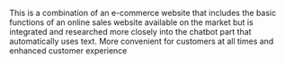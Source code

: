 This is a combination of an e-commerce website that includes the basic functions
of an online sales website available on the market but is integrated and researched
more closely into the chatbot part that automatically uses text. More convenient for
customers at all times and enhanced customer experience
